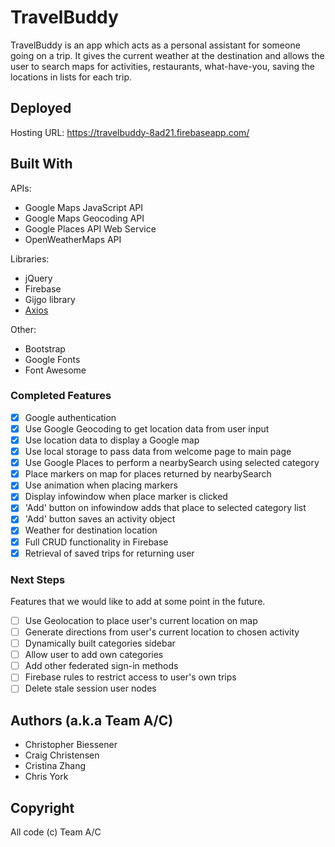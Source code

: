 # TravelBuddy
TravelBuddy is an app which acts as a personal assistant for someone going on a trip.  It gives the current weather at the destination and allows the user to search maps for activities, restaurants, what-have-you, saving the locations in lists for each trip.

## Deployed

Hosting URL: https://travelbuddy-8ad21.firebaseapp.com/

## Built With

APIs:
* Google Maps JavaScript API
* Google Maps Geocoding API
* Google Places API Web Service
* OpenWeatherMaps API

Libraries:
* jQuery
* Firebase
* Gijgo library
* [Axios](https://github.com/axios/axios)

Other:
* Bootstrap
* Google Fonts
* Font Awesome

### Completed Features

- [x] Google authentication
- [x] Use Google Geocoding to get location data from user input
- [x] Use location data to display a Google map
- [x] Use local storage to pass data from welcome page to main page
- [x] Use Google Places to perform a nearbySearch using selected category
- [x] Place markers on map for places returned by nearbySearch
- [x] Use animation when placing markers
- [x] Display infowindow when place marker is clicked
- [x] 'Add' button on infowindow adds that place to selected category list
- [x] 'Add' button saves an activity object
- [x] Weather for destination location
- [x] Full CRUD functionality in Firebase
- [x] Retrieval of saved trips for returning user

### Next Steps

Features that we would like to add at some point in the future.

- [ ] Use Geolocation to place user's current location on map
- [ ] Generate directions from user's current location to chosen activity
- [ ] Dynamically built categories sidebar
- [ ] Allow user to add own categories
- [ ] Add other federated sign-in methods
- [ ] Firebase rules to restrict access to user's own trips
- [ ] Delete stale session user nodes

## Authors (a.k.a Team A/C)

* Christopher Biessener
* Craig Christensen
* Cristina Zhang
* Chris York

## Copyright

All code (c) Team A/C
